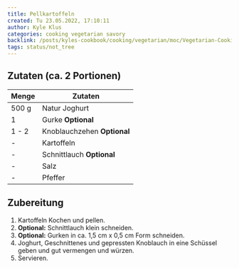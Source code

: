 ```yaml
---
title: Pellkartoffeln
created: Tu 23.05.2022, 17:10:11
author: Kyle Klus
categories: cooking vegetarian savory
backlink: /posts/kyles-cookbook/cooking/vegetarian/moc/Vegetarian-Cooking-Recipes.html
tags: status/not_tree
---
```


## Zutaten (ca. 2 Portionen)

| Menge            | Zutaten                     |
| ---------------- | --------------------------- |
| 500 g             | Natur Joghurt               |
| 1                | Gurke **Optional**          |
| 1 - 2              | Knoblauchzehen **Optional** |
| -                | Kartoffeln                  |
| -                | Schnittlauch **Optional**   |
| -                | Salz                        |
| -                | Pfeffer                     |

## Zubereitung

1. Kartoffeln Kochen und pellen.
2. **Optional:** Schnittlauch klein schneiden.
3. **Optional:** Gurken in ca. 1,5 cm x 0,5 cm Form schneiden.
4. Joghurt, Geschnittenes und gepressten Knoblauch in eine Schüssel geben und gut vermengen und würzen.
5. Servieren.
